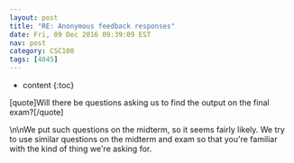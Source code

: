 ```yaml
---
layout: post
title: "RE: Anonymous feedback responses"
date: Fri, 09 Dec 2016 09:39:09 EST
nav: post
category: CSC108
tags: [4045]
---
```


* content
{:toc}

[quote]Will there be questions asking us to find the output on the final exam?[/quote]
<!-- more -->
<p>\n\nWe put such questions on the midterm, so it seems fairly likely. We try to use similar questions on the midterm and exam so that you're familiar with the kind of thing we're asking for.</p>
